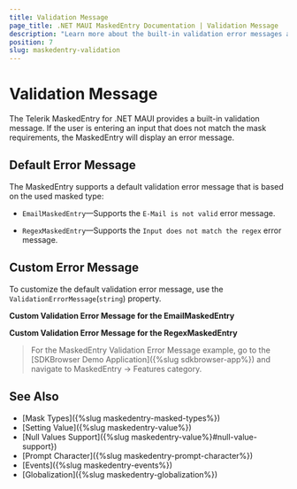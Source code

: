 ```yaml
---
title: Validation Message
page_title: .NET MAUI MaskedEntry Documentation | Validation Message
description: "Learn more about the built-in validation error messages and how to define a custom error message in the Telerik UI for .NET MAUI MaskedEntry."
position: 7
slug: maskedentry-validation
---
```


# Validation Message

The Telerik MaskedEntry for .NET MAUI provides a built-in validation message. If the user is entering an input that does not match the mask requirements, the MaskedEntry will display an error message.

## Default Error Message

The MaskedEntry supports a default validation error message that is based on the used masked type:

* `EmailMaskedEntry`&mdash;Supports the `E-Mail is not valid` error message.

* `RegexMaskedEntry`&mdash;Supports the `Input does not match the regex` error message.

## Custom Error Message

To customize the default validation error message, use the `ValidationErrorMessage`(`string`) property.

**Custom Validation Error Message for the EmailMaskedEntry**

<snippet id='emailmaskedentry-validationerrormessage-xaml' />

**Custom Validation Error Message for the RegexMaskedEntry**

<snippet id='regexmaskedentry-validationerrormessage-xaml' />

> For the MaskedEntry Validation Error Message example, go to the [SDKBrowser Demo Application]({%slug sdkbrowser-app%}) and navigate to MaskedEntry -> Features category.


## See Also

- [Mask Types]({%slug maskedentry-masked-types%})
- [Setting Value]({%slug maskedentry-value%})
- [Null Values Support]({%slug maskedentry-value%}#null-value-support})
- [Prompt Character]({%slug maskedentry-prompt-character%})
- [Events]({%slug maskedentry-events%})
- [Globalization]({%slug maskedentry-globalization%})
